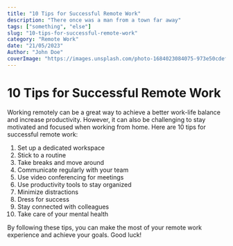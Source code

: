 ```yaml
---
title: "10 Tips for Successful Remote Work"
description: "There once was a man from a town far away"
tags: ["something", "else"]
slug: "10-tips-for-successful-remote-work"
category: "Remote Work"
date: "21/05/2023"
Author: "John Doe"
coverImage: "https://images.unsplash.com/photo-1684023084075-973e50cdef1f?ixlib=rb-4.0.3&ixid=M3wxMjA3fDB8MHxwaG90by1wYWdlfHx8fGVufDB8fHx8fA%3D%3D&auto=format&fit=crop&w=830&q=80"
---
```


# 10 Tips for Successful Remote Work

Working remotely can be a great way to achieve a better work-life balance and
increase productivity. However, it can also be challenging to stay motivated and
focused when working from home. Here are 10 tips for successful remote work:

1. Set up a dedicated workspace
2. Stick to a routine
3. Take breaks and move around
4. Communicate regularly with your team
5. Use video conferencing for meetings
6. Use productivity tools to stay organized
7. Minimize distractions
8. Dress for success
9. Stay connected with colleagues
10. Take care of your mental health

By following these tips, you can make the most of your remote work experience
and achieve your goals. Good luck!
